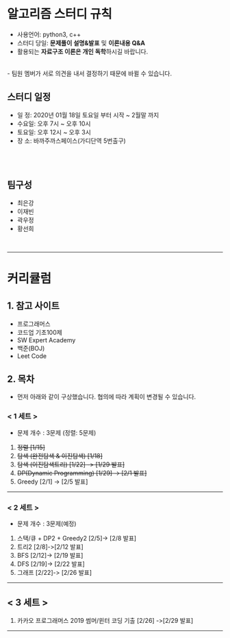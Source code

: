 # 알고리즘 스터디 규칙
- 사용언어: python3, c++
- 스터디 당일: **문제풀이 설명&발표** 및 **이론내용 Q&A**
- 활용되는 **자료구조 이론은 개인 독학**하시길 바랍니다.
<br>
- 팀원 멤버가 서로 의견을 내서 결정하기 때문에 바뀔 수 있습니다.

## 스터디 일정
* 일  정: 2020년 01월 18일 토요일 부터 시작 ~ 2월말 까지
* 수요일: 오후 7시 ~ 오후 10시 
* 토요일: 오후 12시 ~ 오후 3시
* 장 소:  바까주까스페이스(가디단역 5번출구)

<br><br>
## 팀구성
- 최은강
- 이재빈
- 곽우정
- 황선희

<br>
<hr>

# 커리큘럼

## 1. 참고 사이트
* 프로그래머스
* 코드업 기초100제
* SW Expert Academy
* 백준(BOJ)
* Leet Code


## 2. 목차
- 먼저 아래와 같이 구상했습니다. 협의에 따라 계획이 변경될 수 있습니다.

### < 1 세트 >
- 문제 개수 : 3문제 (정렬: 5문제)<br>
1. ~~정렬 [1/15]~~
2. ~~탐색 (완전탐색 & 이진탐색) [1/18]~~
3. ~~탐색 (이진탐색트리) [1/22] -> [1/29 발표]~~
4. ~~DP(Dynamic Programming) [1/29] -> [2/1 발표]~~
5. Greedy [2/1] -> [2/5 발표]

----------
### < 2 세트 >
- 문제 개수 : 3문제(예정)
1. 스택/큐 + DP2 + Greedy2 [2/5]-> [2/8 발표]
2. 트리2  [2/8]->[2/12 발표]
3. BFS [2/12]-> [2/19 발표]
4. DFS [2/19]-> [2/22 발표]
5. 그래프 [2/22]-> [2/26 발표]

----------
## < 3 세트 > 
1. 카카오 프로그래머스 2019 썸머/윈터 코딩 기출 [2/26] ->[2/29 발표]
----------
